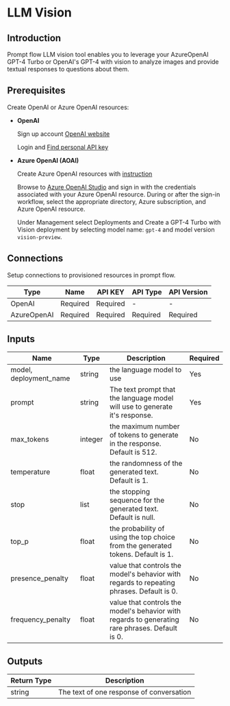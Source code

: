 # LLM Vision

## Introduction
Prompt flow LLM vision tool enables you to leverage your AzureOpenAI GPT-4 Turbo or OpenAI's GPT-4 with vision to analyze images and provide textual responses to questions about them.

## Prerequisites
Create OpenAI or Azure OpenAI resources:

- **OpenAI**

    Sign up account [OpenAI website](https://openai.com/)

    Login and [Find personal API key](https://platform.openai.com/account/api-keys)

- **Azure OpenAI (AOAI)**

    Create Azure OpenAI resources with [instruction](https://learn.microsoft.com/en-us/azure/cognitive-services/openai/how-to/create-resource?pivots=web-portal)

    Browse to [Azure OpenAI Studio](https://oai.azure.com/) and sign in with the credentials associated with your Azure OpenAI resource. During or after the sign-in workflow, select the appropriate directory, Azure subscription, and Azure OpenAI resource.

    Under Management select Deployments and Create a GPT-4 Turbo with Vision deployment by selecting model name: `gpt-4` and model version `vision-preview`.


   
## **Connections**

Setup connections to provisioned resources in prompt flow.

| Type        | Name     | API KEY  | API Type | API Version |
|-------------|----------|----------|----------|-------------|
| OpenAI      | Required | Required | -        | -           |
| AzureOpenAI | Required | Required | Required | Required    |

## Inputs

| Name                    | Type        | Description                                                                                    | Required |
|-------------------------|-------------|------------------------------------------------------------------------------------------------|----------|
| model, deployment\_name | string      | the language model to use                                                                      | Yes      |
| prompt                  | string      | The text prompt that the language model will use to generate it's response.                    | Yes      |
| max\_tokens             | integer     | the maximum number of tokens to generate in the response. Default is 512.                      | No       |
| temperature             | float       | the randomness of the generated text. Default is 1.                                            | No       |
| stop                    | list        | the stopping sequence for the generated text. Default is null.                                 | No       |
| top_p                   | float       | the probability of using the top choice from the generated tokens. Default is 1.               | No       |
| presence\_penalty       | float       | value that controls the model's behavior with regards to repeating phrases. Default is 0.      | No       |
| frequency\_penalty      | float       | value that controls the model's behavior with regards to generating rare phrases. Default is 0.| No       |

## Outputs

| Return Type | Description                              |
|-------------|------------------------------------------|
| string      | The text of one response of conversation |
